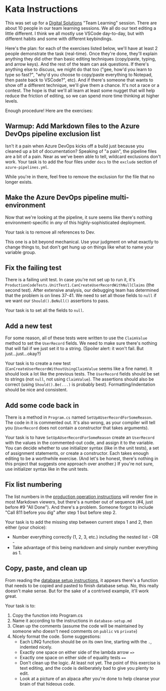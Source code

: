 # Kata Instructions

This was set up for a [Digital Solutions](https://www.hidigital.solutions/) "Team Learning" session.  There are about 10 people in our team learning sessions.  We all do our text editing a little different.  I think we all mostly use VSCode day-to-day, but with different habits and some with different keybindings.

Here's the plan:  for each of the exercises listed below, we'll have at least 2 people demonstrate the task (real-time).  Once they're done, they'll explain anything they did other than basic editing techniques (copy/paste, typing, and arrow keys).  And the rest of the team can ask questions.  If there's anything else to discuss, we might do that too ("gee, how'd you learn to type so fast?", "why'd you choose to copy/paste everything to Notepad, then paste back to VSCode?", etc).  And if there's someone that wants to show off a different technique, we'll give them a chance.  It's not a race or a contest.  The hope is that we'll all learn at least some nugget that will help reduce the friction of editing, so we can spend more time thinking at higher levels.

Enough procedure!  Here are the exercises:

## Warmup:  Add Markdown files to the Azure DevOps pipeline exclusion list

Isn't it a pain when Azure DevOps kicks off a build just because you cleaned up a bit of documentation?  Speaking of "a pain", the pipeline files are a bit of a pain.  Near as we've been able to tell, wildcard exclusions don't work.  Your task is to add the four files under `docs` to the `exclude` section of `azure-pipelines.yml`.

While you're in there, feel free to remove the exclusion for the file that no longer exists.

## Make the Azure DevOps pipeline multi-environment

Now that we're looking at the pipeline, it sure seems like there's nothing environment-specific in *any* of this highly-sophisticated deployment.  

Your task is to remove all references to Dev.

This one is a bit beyond mechanical.  Use your judgment on what exactly to change things to, but don't get hung up on things like what to name your variable group.

## Fix the failing test

There is a failing unit test.  In case you're not set up to run it, it's `ProductionCodeTests.UnitTest1.CanCreateUserRecordWithNullClaims` (the second test).  After extensive analysis, our debugging team has determined that the problem is on lines 37-41.  We need to set all those fields to `null` if we want our `Should().BeNull()` assertions to pass.

Your task is to set all the fields to `null`.

## Add a new test

For some reason, all of these tests were written to use the `ClaimValue` method to set the `UserRecord` fields.  We need to make sure there's nothing that will fail if we just set it to a string.  (Spoiler alert:  it won't fail.  But just...just...okay?)

Your task is to create a new test (`CanCreateUserRecordWithoutUsingClaimValue` seems like a fine name).  It should look a lot like the previous tests.  The `UserRecord` fields should be set to strings (not `null`, not using `ClaimValue`).  The assertions should also be correct (using `Should().Be(...)` is probably best).  Formatting/indentation should be nice and consistent.

## Add some code back in

There is a method in `Program.cs` named `SetUpAUserRecordForSomeReason`.  The code in it is commented out.  It's also wrong, as your compiler will tell you (`UserRecord` does not contain a constructor that takes arguments).

Your task is to have `SetUpAUserRecordForSomeReason` create an `UserRecord` with the values in the commented-out code, and assign it to the variable.  You can decide whether to use initializer syntax (like in the unit tests), a set of assignment statements, or create a constructor.  Each takes enough editing to be a worthwhile exercise.  (And let's be honest, there's nothing in this project that suggests one approach over another.)  If you're not sure, use initializer syntax like in the unit tests.

## Fix list numbering

The list numbers in the [production operation instructions](docs/production-operation.md) will render fine in most Markdown viewers, but there's a number out of sequence (#4, just before #9 "All Done").  And there's a problem.  Someone forgot to include "Call 811 before you dig" after step 1 but before step 2.

Your task is to add the missing step between current steps 1 and 2, then either (your choice):

* Number everything correctly (1, 2, 3, etc.) including the nested list - OR -
* Take advantage of this being markdown and simply number everything as 1.

## Copy, paste, and clean up

From reading the [database setup instructions](docs/database-setup.md), it appears there's a function that needs to be copied and pasted to finish database setup.  No, this really doesn't make sense.  But for the sake of a contrived example, it'll work great.

Your task is to:

1. Copy the function into Program.cs
2. Name it according to the instructions in `database-setup.md`
3. Clean up the comments (assume the code will be maintained by someone who doesn't need comments on `public` vs `private`)
4. Nicely format the code.  Some suggestions:
   * Each LINQ function should be on its own line, starting with the `.`, indented nicely.
   * Exactly one space on either side of the lambda arrow `=>`
   * Exactly one space on either side of equality tests `==`
   * Don't clean up the logic.  At least not yet.  The point of this exercise is text editing, and the code is deliberately bad to give you plenty to edit.
   * Look at a picture of an alpaca after you're done to help cleanse your brain of that hideous code.
